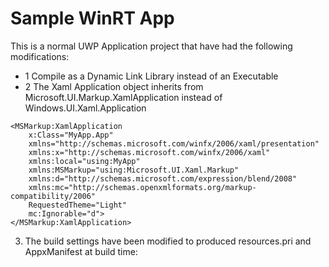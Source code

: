 # Sample WinRT App

This is a normal UWP Application project that have had the following modifications:
- 1 Compile as a Dynamic Link Library instead of an Executable
- 2 The Xaml Application object inherits from Microsoft.UI.Markup.XamlApplication instead of Windows.UI.Xaml.Application
```
<MSMarkup:XamlApplication
    x:Class="MyApp.App"
    xmlns="http://schemas.microsoft.com/winfx/2006/xaml/presentation"
    xmlns:x="http://schemas.microsoft.com/winfx/2006/xaml"
    xmlns:local="using:MyApp"
    xmlns:MSMarkup="using:Microsoft.UI.Xaml.Markup"
    xmlns:d="http://schemas.microsoft.com/expression/blend/2008"
    xmlns:mc="http://schemas.openxmlformats.org/markup-compatibility/2006"
    RequestedTheme="Light"
    mc:Ignorable="d">
</MSMarkup:XamlApplication>
```
3. The build settings have been modified to produced resources.pri and AppxManifest at build time:
```
```
